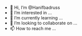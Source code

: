 - 👋 Hi, I’m @Hanifbadruss
- 👀 I’m interested in ...
- 🌱 I’m currently learning ...
- 💞️ I’m looking to collaborate on ...
- 📫 How to reach me ...

<!---
Hanifbadruss/Hanifbadruss is a ✨ special ✨ repository because its `README.md` (this file) appears on your GitHub profile.
You can click the Preview link to take a look at your changes.
--->
